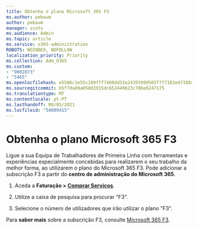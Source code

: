 ```yaml
---
title: Obtenha o plano Microsoft 365 F3
ms.author: pebaum
author: pebaum
manager: scotv
ms.audience: Admin
ms.topic: article
ms.service: o365-administration
ROBOTS: NOINDEX, NOFOLLOW
localization_priority: Priority
ms.collection: Adm_O365
ms.custom:
- "9002873"
- "5465"
ms.openlocfilehash: e5586c1e55c109fff7469dd31e24355999505f7f7182e47188af10db1b8bd772
ms.sourcegitcommit: b5f7da89a650d2915dc652449623c78be6247175
ms.translationtype: MT
ms.contentlocale: pt-PT
ms.lasthandoff: 08/05/2021
ms.locfileid: "54089415"
---
```

# <a name="get-the-microsoft-365-f3-plan"></a>Obtenha o plano Microsoft 365 F3

Ligue a sua Equipa de Trabalhadores de Primeira Linha com ferramentas e experiências especialmente concebidas para realizarem o seu trabalho da melhor forma, ao utilizarem o plano do Microsoft 365 F3. Pode adicionar a subscrição F3 a partir do **centro de administração do Microsoft 365**.

1. Aceda a **Faturação > [Comprar Serviços](https://go.microsoft.com/fwlink/p/?linkid=868433)**.

2. Utilize a caixa de pesquisa para procurar "F3".

3. Selecione o número de utilizadores que irão utilizar o plano "F3".

Para **saber mais** sobre a subscrição F3, consulte [Microsoft 365 F3](https://www.microsoft.com/microsoft-365/microsoft-365-enterprise-f3?activetab=pivot%3aoverviewtab).
